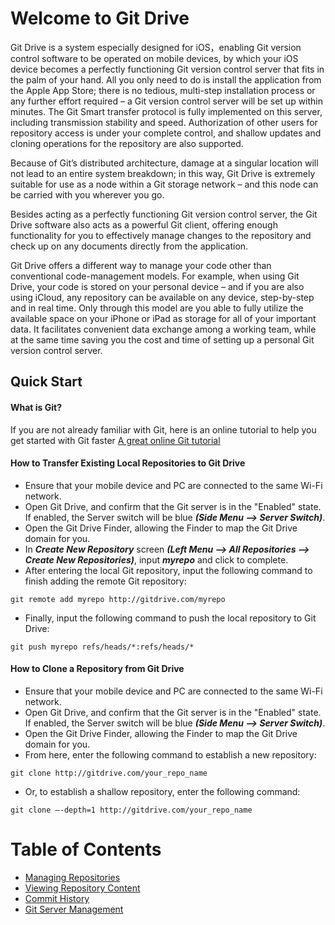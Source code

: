 Welcome to Git Drive
=================================
Git Drive is a system especially designed for iOS，enabling Git version control software to be operated on mobile devices, by which your iOS device becomes a perfectly functioning Git version control server that fits in the palm of your hand. All you only need to do is install the application from the Apple App Store; there is no tedious, multi-step installation process or any further effort required – a Git version control server will be set up within minutes. The Git Smart transfer protocol is fully implemented on this server, including transmission stability and speed. Authorization of other users for repository access is under your complete control, and shallow updates and cloning operations for the repository are also supported.

Because of Git’s distributed architecture, damage at a singular location will not lead to an entire system breakdown; in this way, Git Drive is extremely suitable for use as a node within a Git storage network – and this node can be carried with you wherever you go. 

Besides acting as a perfectly functioning Git version control server, the Git Drive software also acts as a powerful Git client, offering enough functionality for you to effectively manage changes to the repository and check up on any documents directly from the application.

Git Drive offers a different way to manage your code other than conventional code-management models. For example, when using Git Drive, your code is stored on your personal device – and if you are also using iCloud, any repository can be available on any device, step-by-step and in real time. Only through this model are you able to fully utilize the available space on your iPhone or iPad as storage for all of your important data. It facilitates convenient data exchange among a working team, while at the same time saving you the cost and time of setting up a personal Git version control server.

## Quick Start
#### What is Git?
If you are not already familiar with Git, here is an online tutorial to help you get started with Git faster [A great online Git tutorial](https://git-scm.com/book/en/v2)
#### How to Transfer Existing Local Repositories to Git Drive
- Ensure that your mobile device and PC are connected to the same Wi-Fi network.
- Open Git Drive, and confirm that the Git server is in the "Enabled" state. If enabled, the Server switch will be blue ***(Side Menu --> Server Switch)***.
- Open the Git Drive Finder, allowing the Finder to map the Git Drive domain for you.
- In ***Create New Repository*** screen ***(Left Menu --> All Repositories --> Create New Repositories)***, input ***myrepo*** and click to complete.
- After entering the local Git repository, input the following command to finish adding the remote Git repository:

```
git remote add myrepo http://gitdrive.com/myrepo
```
- Finally, input the following command to push the local repository to Git Drive:

```
git push myrepo refs/heads/*:refs/heads/*
```
#### How to Clone a Repository from Git Drive
- Ensure that your mobile device and PC are connected to the same Wi-Fi network.
- Open Git Drive, and confirm that the Git server is in the "Enabled" state. If enabled, the Server switch will be blue ***(Side Menu --> Server Switch)***.
- Open the Git Drive Finder, allowing the Finder to map the Git Drive domain for you.
- From here, enter the following command to establish a new repository:

```
git clone http://gitdrive.com/your_repo_name
```

- Or, to establish a shallow repository, enter the following command:

```
git clone —-depth=1 http://gitdrive.com/your_repo_name
```

Table of Contents
=================================
- [Managing Repositories](./docs/chapter_1_en.md)
- [Viewing Repository Content](./docs/chapter_2_en.md)
- [Commit History](./docs/chapter_3_en.md)
- [Git Server Management](./docs/chapter_4_en.md)

